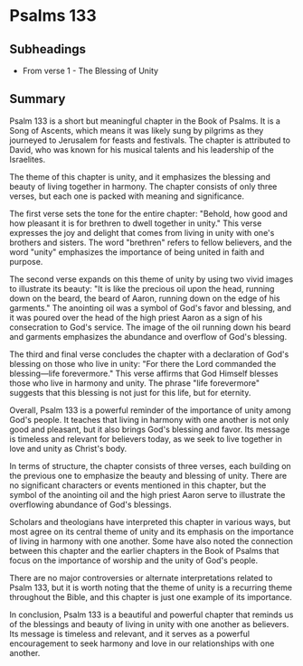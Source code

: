 # Psalms 133

## Subheadings

* From verse 1 - The Blessing of Unity

## Summary

Psalm 133 is a short but meaningful chapter in the Book of Psalms. It is a Song of Ascents, which means it was likely sung by pilgrims as they journeyed to Jerusalem for feasts and festivals. The chapter is attributed to David, who was known for his musical talents and his leadership of the Israelites.

The theme of this chapter is unity, and it emphasizes the blessing and beauty of living together in harmony. The chapter consists of only three verses, but each one is packed with meaning and significance.

The first verse sets the tone for the entire chapter: "Behold, how good and how pleasant it is for brethren to dwell together in unity." This verse expresses the joy and delight that comes from living in unity with one's brothers and sisters. The word "brethren" refers to fellow believers, and the word "unity" emphasizes the importance of being united in faith and purpose.

The second verse expands on this theme of unity by using two vivid images to illustrate its beauty: "It is like the precious oil upon the head, running down on the beard, the beard of Aaron, running down on the edge of his garments." The anointing oil was a symbol of God's favor and blessing, and it was poured over the head of the high priest Aaron as a sign of his consecration to God's service. The image of the oil running down his beard and garments emphasizes the abundance and overflow of God's blessing.

The third and final verse concludes the chapter with a declaration of God's blessing on those who live in unity: "For there the Lord commanded the blessing—life forevermore." This verse affirms that God Himself blesses those who live in harmony and unity. The phrase "life forevermore" suggests that this blessing is not just for this life, but for eternity.

Overall, Psalm 133 is a powerful reminder of the importance of unity among God's people. It teaches that living in harmony with one another is not only good and pleasant, but it also brings God's blessing and favor. Its message is timeless and relevant for believers today, as we seek to live together in love and unity as Christ's body.

In terms of structure, the chapter consists of three verses, each building on the previous one to emphasize the beauty and blessing of unity. There are no significant characters or events mentioned in this chapter, but the symbol of the anointing oil and the high priest Aaron serve to illustrate the overflowing abundance of God's blessings.

Scholars and theologians have interpreted this chapter in various ways, but most agree on its central theme of unity and its emphasis on the importance of living in harmony with one another. Some have also noted the connection between this chapter and the earlier chapters in the Book of Psalms that focus on the importance of worship and the unity of God's people.

There are no major controversies or alternate interpretations related to Psalm 133, but it is worth noting that the theme of unity is a recurring theme throughout the Bible, and this chapter is just one example of its importance.

In conclusion, Psalm 133 is a beautiful and powerful chapter that reminds us of the blessings and beauty of living in unity with one another as believers. Its message is timeless and relevant, and it serves as a powerful encouragement to seek harmony and love in our relationships with one another.
